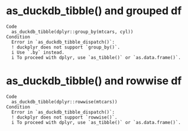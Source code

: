# as_duckdb_tibble() and grouped df

    Code
      as_duckdb_tibble(dplyr::group_by(mtcars, cyl))
    Condition
      Error in `as_duckdb_tibble_dispatch()`:
      ! duckplyr does not support `group_by()`.
      i Use `.by` instead.
      i To proceed with dplyr, use `as_tibble()` or `as.data.frame()`.

# as_duckdb_tibble() and rowwise df

    Code
      as_duckdb_tibble(dplyr::rowwise(mtcars))
    Condition
      Error in `as_duckdb_tibble_dispatch()`:
      ! duckplyr does not support `rowwise()`.
      i To proceed with dplyr, use `as_tibble()` or `as.data.frame()`.

